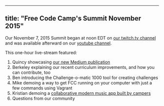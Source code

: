 
---
title: "Free Code Camp's Summit November 2015"
---

Our November 7, 2015 Summit began at noon EDT on [our twitch.tv channel](http://twitch.tv/freecodecamp) and was available afterward on our [youtube channel](https://www.youtube.com/channel/UC8butISFwT-Wl7EV0hUK0BQ?sub_confirmation=1).

This one-hour live-stream featured:

1.  Quincy showcasing [our new Medium publication](https://medium.freecodecamp.com)
2.  Berkeley explaining our recent curriculum improvements, and how you can contribute, too
3.  Ben introducing the Challenge-o-matic 1000 tool for creating challenges
4.  Mike demoing a way to get FCC running on your computer with just a few commands using Vagrant
5.  Kristian demoing a [collaborative modern music app built by campers](http://musare.com/)
6.  Questions from our community
